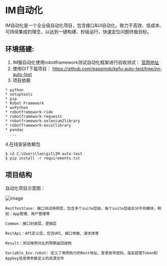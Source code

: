 
# IM自动化
IM自动化是一个企业级自动化项目，包含接口&UI自动化。致力于高效、低成本、可持续集成的理念，以达到一键构建、秒级运行、快速定位问题终极目标。

## 环境搭建:

1. IM服自动化使用robotframework测试自动化框架进行验收测试： [官网地址](http://robotframework.org/)
2. 使用GIT下载项目： https://github.com/easemob/kefu-auto-test/tree/im-auto-test
3. 项目依赖

```
* python
* setuptools
* pip
* Robot Framework
* wxPython
* robotframework-ride
* robotframework-requests
* robotframework-selenium2library
* robotframework-excellibrary
* pandas
  ...
```
4.在线安装依赖包

```
$ cd C:\Users\leo\git\IM-auto-test
$ pip install -r requirements.txt
```

## 项目结构

自动化项目示意图：

![image](https://kefu.easemob.com/v1/Tenant/634/MediaFiles/29a8874e-b60f-429e-a1dd-5e943f14b974aW1hZ2UucG5n)


```
RestTestCase: 接口测试用例层，包含多个suite层级，每个suite层级区分不同模块，例如：App管理、用户管理等

Common：接口封装层、逻辑层

RestApi：API定义层，包含URI、接口参数、请求体等

Result：测试用例对比的预期返回结构

Variable_Env.robot: 定义了用例执行的Rest地址、登录账号密码、指定超管Token和Appkey信息等参数定义的资源文件
```




